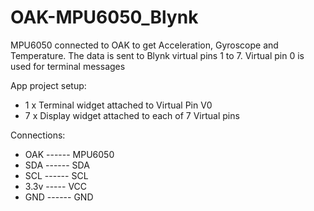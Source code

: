 # OAK-MPU6050_Blynk

MPU6050 connected to OAK to get Acceleration, Gyroscope and Temperature. The data is sent to Blynk virtual pins 1 to 7. Virtual pin 0 is used for terminal messages

App project setup:
 *   1 x Terminal widget attached to Virtual Pin V0
 *   7 x Display widget attached to each of 7 Virtual pins

Connections:
 
 * OAK ------ MPU6050
 * SDA ------ SDA
 * SCL ------ SCL
 * 3.3v ----- VCC
 * GND ------ GND
